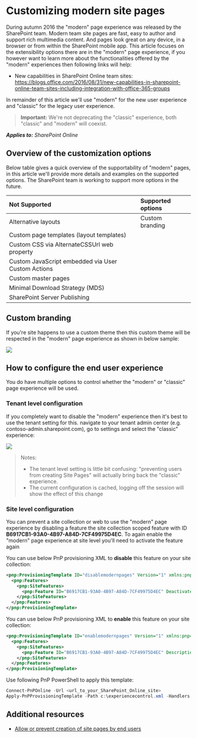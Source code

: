 # Customizing modern site pages
During autumn 2016 the "modern" page experience was released by the SharePoint team. Modern team site pages are fast, easy to author and support rich multimedia content. And pages look great on any device, in a browser or from within the SharePoint mobile app. This article focuses on the extensibility options there are in the "modern" page experience, if you however want to learn more about the functionalities offered by the "modern" experiences then following links will help:
 - New capabilities in SharePoint Online team sites: https://blogs.office.com/2016/08/31/new-capabilities-in-sharepoint-online-team-sites-including-integration-with-office-365-groups

In remainder of this article we'll use "modern" for the new user experience and "classic" for the legacy user experience. 

>**Important:** 
We're not deprecating the "classic" experience, both "classic" and "modern" will coexist.

_**Applies to:** SharePoint Online_


## Overview of the customization options
Below table gives a quick overview of the supportability of "modern" pages, in this article we'll provide more details and examples on the supported options. The SharePoint team is working to support more options in the future.

| **Not Supported** | **Supported options** |
|:-----|:-----|
| Alternative layouts| Custom branding  |
| Custom page templates (layout templates) |   |
| Custom CSS via AlternateCSSUrl web property |  |
| Custom JavaScript embedded via User Custom Actions |  |
| Custom master pages |  |
| Minimal Download Strategy (MDS) |  |
| SharePoint Server Publishing |  |


## Custom branding
<a name="themingimpact"> </a>
If you're site happens to use a custom theme then this custom theme will be respected in the "modern" page experience as shown in below sample:

![](http://i.imgur.com/dmEWSvg.png)

## How to configure the end user experience
<a name="configuremodernpages"> </a>
You do have multiple options to control whether the "modern" or "classic" page experience will be used. 

### Tenant level configuration
If you completely want to disable the "modern" experience then it's best to use the tenant setting for this. navigate to your tenant admin center (e.g. contoso-admin.sharepoint.com), go to settings and select the "classic" experience:

![](http://i.imgur.com/3tbsxuO.png)

>Notes:
> - The tenant level setting is little bit confusing: "preventing users from creating Site Pages" will actually bring back the "classic" experience.
> - The current configuration is cached, logging off the session will show the effect of this change

### Site level configuration
You can prevent a site collection or web to use the "modern" page experience by disabling a feature the site collection scoped feature with ID **B6917CB1-93A0-4B97-A84D-7CF49975D4EC**. To again enable the "modern" page experience at site level you'll need to activate the feature again

You can use below PnP provisioning XML to **disable** this feature on your site collection:

```XML
<pnp:ProvisioningTemplate ID="disablemodernpages" Version="1" xmlns:pnp="http://schemas.dev.office.com/PnP/2015/12/ProvisioningSchema">
  <pnp:Features>
    <pnp:SiteFeatures>
      <pnp:Feature ID="B6917CB1-93A0-4B97-A84D-7CF49975D4EC" Deactivate="true" Description="Disable modern list experience"/>
    </pnp:SiteFeatures>
  </pnp:Features>
</pnp:ProvisioningTemplate>
```

You can use below PnP provisioning XML to **enable** this feature on your site collection:

```XML
<pnp:ProvisioningTemplate ID="enablemodernpages" Version="1" xmlns:pnp="http://schemas.dev.office.com/PnP/2015/12/ProvisioningSchema">
  <pnp:Features>
    <pnp:SiteFeatures>
      <pnp:Feature ID="B6917CB1-93A0-4B97-A84D-7CF49975D4EC" Description="Disable modern list experience"/>
    </pnp:SiteFeatures>
  </pnp:Features>
</pnp:ProvisioningTemplate>
```

Use following PnP PowerShell to apply this template:

```PowerShell
Connect-PnPOnline -Url <url_to_your_SharePoint_Online_site>
Apply-PnPProvisioningTemplate -Path c:\experiencecontrol.xml -Handlers Features
```

## Additional resources
<a name="bk_addresources"> </a>

 - [Allow or prevent creation of site pages by end users](https://support.office.com/en-us/article/Allow-or-prevent-creation-of-site-pages-by-end-users-c41d9cc8-c5c0-46b4-8b87-ea66abc6e63b?ui=en-US&rs=en-US&ad=US)
